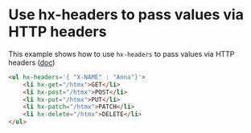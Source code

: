 # Use hx-headers to pass values via HTTP headers

This example shows how to use `hx-headers` to pass values via HTTP headers ([doc](https://htmx.org/attributes/hx-headers/))

```html
<ul hx-headers='{ "X-NAME" : "Anna"}'>
    <li hx-get="/htmx">GET</li>
    <li hx-post="/htmx">POST</li>
    <li hx-put="/htmx">PUT</li>
    <li hx-patch="/htmx">PATCH</li>
    <li hx-delete="/htmx">DELETE</li>
</ul>
```